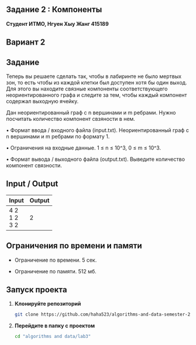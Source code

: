 ## Задание 2 : Компоненты

**Студент ИТМО,  Нгуен Хыу Жанг  415189**  

## Вариант 2

## Задание

Теперь вы решаете сделать так, чтобы в лабиринте не было мертвых зон, то есть чтобы из каждой клетки был доступен хотя бы один выход. Для этого вы находите связные компоненты соответствующего неориентированного графа и следите за тем, чтобы каждый компонент содержал выходную ячейку.

Дан неориентированный граф с n вершинами и m ребрами. Нужно посчитать количество компонент свзяности в нем.

• Формат ввода / входного файла (input.txt). Неориентированный граф с n вершинами и m ребрами по формату 1.

• Ограничения на входные данные. 1 ≤ n ≤ 10^3, 0 ≤ m ≤ 10^3.

• Формат вывода / выходного файла (output.txt). Выведите количество компонент связности.
 
## Input / Output 

| Input                              | Output             |   
|------------------------------------|--------------------|
| 4 2<br/>1 2<br/>3 2                | 2                  |


## Ограничения по времени и памяти

- Ограничение по времени. 5 сек.

- Ограничение по памяти. 512 мб.


## Запуск проекта
1. **Клонируйте репозиторий**
   ```bash
   git clone https://github.com/haha523/algorithms-and-data-semester-2.git
   ```
2. **Перейдите в папку с проектом**
   ```bash
   cd "algorithms and data/lab3"
   ```

